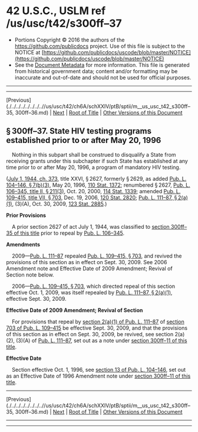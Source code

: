 ---
---

# 42 U.S.C., USLM ref /us/usc/t42/s300ff–37

* Portions Copyright © 2016 the authors of the https://github.com/publicdocs project.
  Use of this file is subject to the NOTICE at [https://github.com/publicdocs/uscode/blob/master/NOTICE](https://github.com/publicdocs/uscode/blob/master/NOTICE)
* See the [Document Metadata](././../../../../../../..//README.md) for more information.
  This file is generated from historical government data; content and/or formatting may be inaccurate and out-of-date and should not be used for official purposes.

----------
----------

[Previous](./../../../../../../..//us/usc/t42/ch6A/schXXIV/ptB/sptii/m__us_usc_t42_s300ff–35, 300ff–36.md) | [Next](./../../../../../../..//us/usc/t42/ch6A/schXXIV/ptB/sptii/m__us_usc_t42_s300ff–37a.md) | [Root of Title](./../../../../../../../) | [Other Versions of this Document](https://publicdocs.github.io/go/links?ns=uslm&ref=%2Fus%2Fusc%2Ft42%2Fs300ff%E2%80%9337)

## § 300ff–37. State HIV testing programs established prior to or after May 20, 1996

    Nothing in this subpart shall be construed to disqualify a State from receiving grants under this subchapter if such State has established at any time prior to or after May 20, 1996, a program of mandatory HIV testing.

([July 1, 1944, ch. 373][/us/act/1944-07-01/ch373], title XXVI, § 2627, formerly § 2629, as added [Pub. L. 104–146, § 7(b)(3)][/us/pl/104/146/s7/b/3], May 20, 1996, [110 Stat. 1372][/us/stat/110/1372]; renumbered § 2627, [Pub. L. 106–345, title II, § 211(3)][/us/pl/106/345/s211/3], Oct. 20, 2000, [114 Stat. 1339][/us/stat/114/1339]; amended [Pub. L. 109–415, title VII, § 703][/us/pl/109/415/s703], Dec. 19, 2006, [120 Stat. 2820][/us/stat/120/2820]; [Pub. L. 111–87, § 2(a)(1)][/us/pl/111/87/s2/a/1], (3)(A), Oct. 30, 2009, [123 Stat. 2885][/us/stat/123/2885].)

 __Prior Provisions__ 

    A prior section 2627 of act July 1, 1944, was classified to [section 300ff–35 of this title][/us/usc/t42/s300ff–35] prior to repeal by [Pub. L. 106–345][/us/pl/106/345].

 __Amendments__ 

    2009—[Pub. L. 111–87][/us/pl/111/87] repealed [Pub. L. 109–415, § 703][/us/pl/109/415/s703], and revived the provisions of this section as in effect on Sept. 30, 2009. See 2006 Amendment note and Effective Date of 2009 Amendment; Revival of Section note below.

    2006—[Pub. L. 109–415, § 703][/us/pl/109/415/s703], which directed repeal of this section effective Oct. 1, 2009, was itself repealed by [Pub. L. 111–87, § 2(a)(1)][/us/pl/111/87/s2/a/1], effective Sept. 30, 2009.

 __Effective Date of 2009 Amendment; Revival of Section__ 

    For provisions that repeal by [section 2(a)(1) of Pub. L. 111–87][/us/pl/111/87/s2/a/1] of [section 703 of Pub. L. 109–415][/us/pl/109/415/s703] be effective Sept. 30, 2009, and that the provisions of this section as in effect on Sept. 30, 2009, be revived, see section 2(a)(2), (3)(A) of [Pub. L. 111–87][/us/pl/111/87], set out as a note under [section 300ff–11 of this title][/us/usc/t42/s300ff–11].

 __Effective Date__ 

    Section effective Oct. 1, 1996, see [section 13 of Pub. L. 104–146][/us/pl/104/146/s13], set out as an Effective Date of 1996 Amendment note under [section 300ff–11 of this title][/us/usc/t42/s300ff–11].

----------

[Previous](./../../../../../../..//us/usc/t42/ch6A/schXXIV/ptB/sptii/m__us_usc_t42_s300ff–35, 300ff–36.md) | [Next](./../../../../../../..//us/usc/t42/ch6A/schXXIV/ptB/sptii/m__us_usc_t42_s300ff–37a.md) | [Root of Title](./../../../../../../../) | [Other Versions of this Document](https://publicdocs.github.io/go/links?ns=uslm&ref=%2Fus%2Fusc%2Ft42%2Fs300ff%E2%80%9337)

----------
----------

[/us/act/1944-07-01/ch373]: https://publicdocs.github.io/go/links?ns=uslm&ref=%2Fus%2Fact%2F1944-07-01%2Fch373
[/us/pl/104/146/s7/b/3]: https://publicdocs.github.io/go/links?ns=uslm&ref=%2Fus%2Fpl%2F104%2F146%2Fs7%2Fb%2F3
[/us/stat/110/1372]: https://publicdocs.github.io/go/links?ns=uslm&ref=%2Fus%2Fstat%2F110%2F1372
[/us/pl/106/345/s211/3]: https://publicdocs.github.io/go/links?ns=uslm&ref=%2Fus%2Fpl%2F106%2F345%2Fs211%2F3
[/us/stat/114/1339]: https://publicdocs.github.io/go/links?ns=uslm&ref=%2Fus%2Fstat%2F114%2F1339
[/us/pl/109/415/s703]: https://publicdocs.github.io/go/links?ns=uslm&ref=%2Fus%2Fpl%2F109%2F415%2Fs703
[/us/stat/120/2820]: https://publicdocs.github.io/go/links?ns=uslm&ref=%2Fus%2Fstat%2F120%2F2820
[/us/pl/111/87/s2/a/1]: https://publicdocs.github.io/go/links?ns=uslm&ref=%2Fus%2Fpl%2F111%2F87%2Fs2%2Fa%2F1
[/us/stat/123/2885]: https://publicdocs.github.io/go/links?ns=uslm&ref=%2Fus%2Fstat%2F123%2F2885
[/us/usc/t42/s300ff–35]: https://publicdocs.github.io/go/links?ns=uslm&ref=%2Fus%2Fusc%2Ft42%2Fs300ff%E2%80%9335
[/us/pl/106/345]: https://publicdocs.github.io/go/links?ns=uslm&ref=%2Fus%2Fpl%2F106%2F345
[/us/pl/111/87]: https://publicdocs.github.io/go/links?ns=uslm&ref=%2Fus%2Fpl%2F111%2F87
[/us/pl/109/415/s703]: https://publicdocs.github.io/go/links?ns=uslm&ref=%2Fus%2Fpl%2F109%2F415%2Fs703
[/us/pl/109/415/s703]: https://publicdocs.github.io/go/links?ns=uslm&ref=%2Fus%2Fpl%2F109%2F415%2Fs703
[/us/pl/111/87/s2/a/1]: https://publicdocs.github.io/go/links?ns=uslm&ref=%2Fus%2Fpl%2F111%2F87%2Fs2%2Fa%2F1
[/us/pl/111/87/s2/a/1]: https://publicdocs.github.io/go/links?ns=uslm&ref=%2Fus%2Fpl%2F111%2F87%2Fs2%2Fa%2F1
[/us/pl/109/415/s703]: https://publicdocs.github.io/go/links?ns=uslm&ref=%2Fus%2Fpl%2F109%2F415%2Fs703
[/us/pl/111/87]: https://publicdocs.github.io/go/links?ns=uslm&ref=%2Fus%2Fpl%2F111%2F87
[/us/usc/t42/s300ff–11]: https://publicdocs.github.io/go/links?ns=uslm&ref=%2Fus%2Fusc%2Ft42%2Fs300ff%E2%80%9311
[/us/pl/104/146/s13]: https://publicdocs.github.io/go/links?ns=uslm&ref=%2Fus%2Fpl%2F104%2F146%2Fs13
[/us/usc/t42/s300ff–11]: https://publicdocs.github.io/go/links?ns=uslm&ref=%2Fus%2Fusc%2Ft42%2Fs300ff%E2%80%9311


